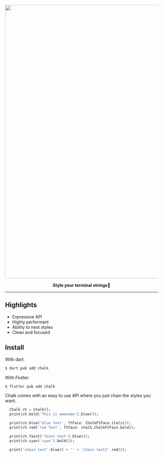 <p align="center">
	<a href="#"><img src="https://i.imgur.com/82fSz51.png" width="900px" /></a>
	<p align="center"><b>Style your terminal strings🎨</b>  </p>
</p>

---
## Highlights

- Expressive API
- Highly performant
- Ability to nest styles
- Clean and focused

## Install

With dart:

```dart
$ dart pub add chalk
```
With Flutter:

```dart
$ flutter pub add chalk
```
Chalk comes with an easy to use API where you just chain the styles you want.

```dart
  Chalk ch = Chalk();
  print(ch.bold('This is awesome').blue());

  print(ch.blue('blue text', ftFace: ChalkFtFace.italic));
  print(ch.red('red Text', ftFace: chalk.ChalkFtFace.bold));

  print(ch.faint('faint text').blue());
  print(ch.cyan('cyan').bold());

  print('chain text'.blue() + '' + 'chain text2'.red());
```




